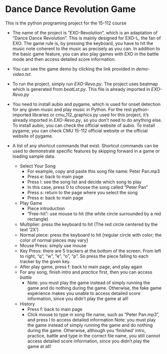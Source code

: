 # Dance Dance Revolution Game
This is the python programing project for the 15-112 course 

* The name of the project is “EXO-Revolution”, which is an adaptation of “Dance Dance Revolution”. This is mainly designed for EXO-L, the fan of EXO. The game rule is, by pressing the keyboard, you have to hit the music note coherent to the music as precisely as you can. In addition to the basic game feature, you can also play games with EXO in the battle mode and then access detailed score information. 

* You can see the game demo by clicking the link provided in *demo-video.txt*.
  
* To run the project, simply run *EXO-Revo.py*. The project uses beatmap which is generated from *beatLst.py*. This file is already imported in *EXO-Revo.py*

* You need to install aubio and pygame, which is used for onset detection for any given music and play music in Python. For the rest python-imported libraries or cmu_112_graphics.py used for this project, it’s already imported in *EXO-Revo.py*, so you don’t need to do anything else. 
  To install aubio, you can check the official website of aubio.
  To install pygame, you can check CMU 15-112 official website or the official website of pygame.

* A list of any shortcut commands that exist. Shortcut commands can be used to demonstrate specific features by skipping forward in a game or loading sample data. 
   * Select Your Song
      * For example, copy and paste this song file name: Peter Pan.mp3
      * Press e: back to main page
      * Press l: see the song list and decide which song to play
      * In this case, press 0 to choose the song called “Peter Pan”
      * Press s: return to the page where you select the song
      * Press e: back to main page
   * Play Game 
      * Piece introduction
      * “Free-hit”: use mouse to hit (the white circle surrounded by a red rectangle)
   * Multiplier: press the keyboard to hit (The red circle centered by the text ‘2X’)
   * Normal piece: press the keyboard to hit [regular circle with color; the color of normal pieces may vary]
   * Mouse Press: simply use mouse
   * Key Press: there are 5 trackers at the bottom of the screen. From left to right, “q”, “w”, “e”, “o”, “p”. So press the piece falling to each tracker by the given key.
   * After play game, press f: back to main page; and play again
   * For any song, finish *intro* and *practice* first, then you can access *battle*
     * Note: you must play the game instead of simply running the game and do nothing during the game. Otherwise, the fake game experience makes you unable to access detailed score information, since you didn’t play the game at all!
   * History
      * Press f: back to main page
      * Click mouse to type in song file name, such as “Peter Pan.mp3”, and press l to access detailed information
      Note: you must play the game instead of simply running the game and do nothing during the game. Otherwise, although you ‘finished’ intro, practice, battle and type in the correct file name, you still cannot access detailed score information, since you didn’t play the game at all!
